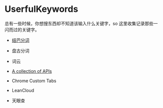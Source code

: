 # UserfulKeywords
总有一些时候，你想搜东西却不知道该输入什么关键字，so 这里收集记录那些一闪而过的关键字。

* [结巴分词](https://github.com/fxsjy/jieba)
* 盘古分词
* 词云

* [ A collection of APIs](https://github.com/TonnyL/Awesome_APIs)
* Chrome Custom Tabs

* LeanCloud

* 天眼查

